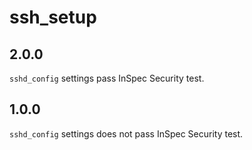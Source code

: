 # ssh_setup

## 2.0.0

`sshd_config` settings pass InSpec Security test. 

## 1.0.0

`sshd_config` settings does not pass InSpec Security test. 
